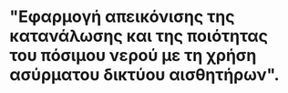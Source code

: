 # "Εφαρμογή απεικόνισης της κατανάλωσης και της ποιότητας του πόσιμου νερού με τη χρήση ασύρματου δικτύου αισθητήρων". 
